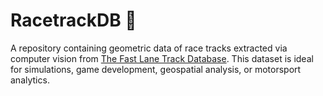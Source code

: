 # RacetrackDB 🏁

A repository containing geometric data of race tracks extracted via computer vision from [The Fast Lane Track Database](https://www.thefastlane.co.uk/). This dataset is ideal for simulations, game development, geospatial analysis, or motorsport analytics.